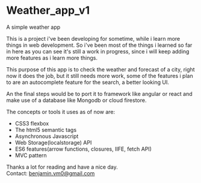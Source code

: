 # Weather_app_v1
A simple weather app

This is a project i've been developing for sometime, while i learn more things in web development.
So i've been most of the things i learned so far in here as you can see it's still a work in progress,
since i will keep adding more features as i learn more things.

This purpose of this app is to check the weather and forecast of a city, right now it does the job, but it still
needs more work, some of the features i plan to are an autocomplete feature for the search, a better looking UI.

An the final steps would be to port it to framework like angular or react and make use of a database like Mongodb or
cloud firestore.

The concepts or tools it uses as of now are:
<ul>
  <li>CSS3 flexbox</li>
  <li>The html5 semantic tags</li>
  <li>Asynchronous Javascript</li>
  <li>Web Storage(localstorage) API</li>
  <li>ES6 features(arrow functions, closures, IIFE, fetch API)</li>
  <li>MVC pattern</li>
</ul>


Thanks a lot for reading and have a nice day.<br>
Contact: benjamin.vm0@gmail.com

